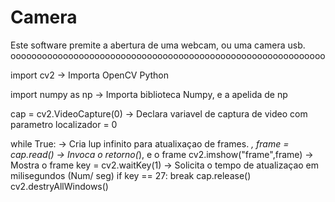 # Camera
Este software premite a abertura de uma webcam, ou uma camera usb.
oooooooooooooooooooooooooooooooooooooooooooooooooooooooooooo

import cv2 -> Importa OpenCV Python

import numpy as np -> Importa biblioteca Numpy, e a apelida de np

cap = cv2.VideoCapture(0) -> Declara variavel de captura de video com parametro localizador = 0

while True: -> Cria lup infinito para atualixaçao de frames.
   _, frame = cap.read() -> Invoca o retorno(_), e o frame
   cv2.imshow("frame",frame) -> Mostra o frame
   key = cv2.waitKey(1) -> Solicita o tempo de atualizaçao em milisegundos (Num/ seg)
   if key == 27:
    break
cap.release()
cv2.destryAllWindows()